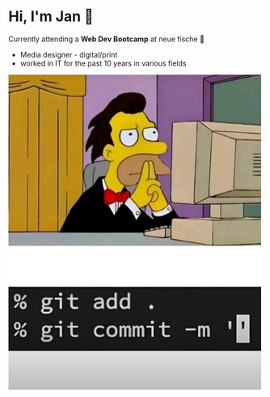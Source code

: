# Hi, I'm Jan 🤘

Currently attending a **Web Dev Bootcamp** at neue fische 🦈

- Media designer - digital/print
- worked in IT for the past 10 years in various fields

<img src="gitcommit.jpeg" alt="Commit Message" style="width:500px;">
